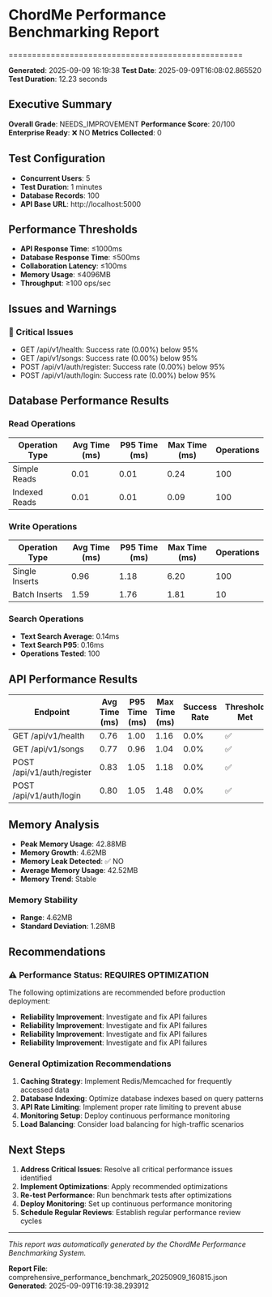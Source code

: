 # ChordMe Performance Benchmarking Report
==================================================

**Generated**: 2025-09-09 16:19:38
**Test Date**: 2025-09-09T16:08:02.865520
**Test Duration**: 12.23 seconds

## Executive Summary

**Overall Grade**: NEEDS_IMPROVEMENT
**Performance Score**: 20/100
**Enterprise Ready**: ❌ NO
**Metrics Collected**: 0

## Test Configuration

- **Concurrent Users**: 5
- **Test Duration**: 1 minutes
- **Database Records**: 100
- **API Base URL**: http://localhost:5000

## Performance Thresholds

- **API Response Time**: ≤1000ms
- **Database Response Time**: ≤500ms
- **Collaboration Latency**: ≤100ms
- **Memory Usage**: ≤4096MB
- **Throughput**: ≥100 ops/sec

## Issues and Warnings

### 🚨 Critical Issues
- GET /api/v1/health: Success rate (0.00%) below 95%
- GET /api/v1/songs: Success rate (0.00%) below 95%
- POST /api/v1/auth/register: Success rate (0.00%) below 95%
- POST /api/v1/auth/login: Success rate (0.00%) below 95%

## Database Performance Results

### Read Operations
| Operation Type | Avg Time (ms) | P95 Time (ms) | Max Time (ms) | Operations |
|----------------|---------------|---------------|---------------|------------|
| Simple Reads | 0.01 | 0.01 | 0.24 | 100 |
| Indexed Reads | 0.01 | 0.01 | 0.09 | 100 |

### Write Operations
| Operation Type | Avg Time (ms) | P95 Time (ms) | Max Time (ms) | Operations |
|----------------|---------------|---------------|---------------|------------|
| Single Inserts | 0.96 | 1.18 | 6.20 | 100 |
| Batch Inserts | 1.59 | 1.76 | 1.81 | 10 |

### Search Operations
- **Text Search Average**: 0.14ms
- **Text Search P95**: 0.16ms
- **Operations Tested**: 100

## API Performance Results

| Endpoint | Avg Time (ms) | P95 Time (ms) | Max Time (ms) | Success Rate | Threshold Met |
|----------|---------------|---------------|---------------|--------------|---------------|
| GET /api/v1/health | 0.76 | 1.00 | 1.16 | 0.0% | ✅ |
| GET /api/v1/songs | 0.77 | 0.96 | 1.04 | 0.0% | ✅ |
| POST /api/v1/auth/register | 0.83 | 1.05 | 1.18 | 0.0% | ✅ |
| POST /api/v1/auth/login | 0.80 | 1.05 | 1.48 | 0.0% | ✅ |

## Memory Analysis

- **Peak Memory Usage**: 42.88MB
- **Memory Growth**: 4.62MB
- **Memory Leak Detected**: ✅ NO
- **Average Memory Usage**: 42.52MB
- **Memory Trend**: Stable

### Memory Stability
- **Range**: 4.62MB
- **Standard Deviation**: 1.28MB

## Recommendations

### ⚠️ Performance Status: REQUIRES OPTIMIZATION
The following optimizations are recommended before production deployment:

- **Reliability Improvement**: Investigate and fix API failures
- **Reliability Improvement**: Investigate and fix API failures
- **Reliability Improvement**: Investigate and fix API failures
- **Reliability Improvement**: Investigate and fix API failures

### General Optimization Recommendations

1. **Caching Strategy**: Implement Redis/Memcached for frequently accessed data
2. **Database Indexing**: Optimize database indexes based on query patterns
3. **API Rate Limiting**: Implement proper rate limiting to prevent abuse
4. **Monitoring Setup**: Deploy continuous performance monitoring
5. **Load Balancing**: Consider load balancing for high-traffic scenarios

## Next Steps

1. **Address Critical Issues**: Resolve all critical performance issues identified
2. **Implement Optimizations**: Apply recommended optimizations
3. **Re-test Performance**: Run benchmark tests after optimizations
4. **Deploy Monitoring**: Set up continuous performance monitoring
5. **Schedule Regular Reviews**: Establish regular performance review cycles

---

*This report was automatically generated by the ChordMe Performance Benchmarking System.*

**Report File**: comprehensive_performance_benchmark_20250909_160815.json
**Generated**: 2025-09-09T16:19:38.293912